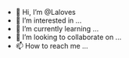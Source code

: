 - 👋 Hi, I’m @Laloves
- 👀 I’m interested in ...
- 🌱 I’m currently learning ...
- 💞️ I’m looking to collaborate on ...
- 📫 How to reach me ...

<!---
Laloves/Laloves is a ✨ special ✨ repository because its `README.md` (this file) appears on your GitHub profile.
You can click the Preview link to take a look at your changes.
--->
